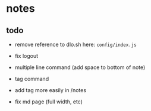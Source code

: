 # notes

## todo

- remove reference to dlo.sh here: `config/index.js`
- fix logout

- multiple line command (add space to bottom of note)
- tag command
- add tag more easily in /notes
- fix md page (full width, etc)
